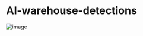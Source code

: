 # AI-warehouse-detections

![image](https://github.com/user-attachments/assets/296fb6dd-d08b-498a-a2cb-93f6b3a4578e)
